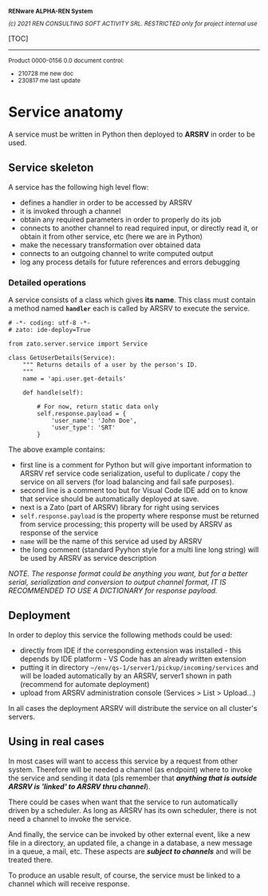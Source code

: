 <small markdown>

**RENware ALPHA-REN System**
 
*(c) 2021 REN CONSULTING SOFT ACTIVITY SRL. RESTRICTED only for project internal use*

</small>


[TOC]

***




<small markdown>

Product 0000-0156 0.0 document control:

* 210728 me new doc
* 230817 me last update
</small>



# Service anatomy

A service must be written in Python then deployed to **ARSRV** in order to be used.



## Service skeleton

A service has the following high level flow:

* defines a handler in order to be accessed by ARSRV
* it is invoked through a channel
* obtain any required parameters in order to properly do its job
* connects to another channel to read required input, or directly read it, or obtain it from other service, etc (here we are in Python)
* make the necessary transformation over obtained data
* connects to an outgoing channel to write computed output
* log any process details for future references and errors debugging


<!-- #FIXME make first a sketch on a paper... #NOTE the end brackets was intentionatelly escaped - yths should be dropped after dropping this comment

``` mermaid
graph LR
    SRV[[Service]]
    EXT{{External system}}
    INCH{{Service endpoint \n invoking channel}}
    EXT ---\> |request \n service| INCH
    INCH --\> |call service handler| SRV
```
-->


### Detailed operations

A service consists of a class which gives **its name**. This class must contain a method named **`handler`** each is called by ARSRV to execute the service. 

```
# -*- coding: utf-8 -*-
# zato: ide-deploy=True

from zato.server.service import Service

class GetUserDetails(Service):
    """ Returns details of a user by the person's ID.
    """
    name = 'api.user.get-details'

    def handle(self):

        # For now, return static data only
        self.response.payload = {
            'user_name': 'John Doe',
            'user_type': 'SRT'
        }
```

The above example contains:

* first line is a comment for Python but will give important information to ARSRV ref service code serialization, useful to duplicate / copy the service on all servers (for load balancing and fail safe purposes).
* second line is a comment too but for Visual Code IDE  add on to know that service should be automatically deployed at save.
* next is a Zato (part of ARSRV) library for right using services
* `self.response.payload` is the property where response must be returned from service processing; this property will be used by ARSRV as response of the service 
* `name` will be the name of this service ad used by ARSRV
* the long comment (standard Pyyhon style for a multi line long string) will be used by ARSRV as service description

*NOTE. The response format could be anything you want, but for a better serial, serialization and conversion to output channel format, IT IS RECOMMENDED TO USE A DICTIONARY for response payload.*




## Deployment

In order to deploy this service the following methods could be used:

* directly from IDE if the corresponding extension was installed - this depends by IDE platform - VS Code has an already written extension 
* putting it in directory `~/env/qs-1/server1/pickup/incoming/services` and will be loaded automatically by an ARSRV, server1 shown in path (recommend for automate deployment)
* upload from ARSRV administration console (Services > List > Upload...)

In all cases the deployment ARSRV will distribute the service on all cluster's servers.





## Using in real cases

In most cases will want to access this service by a request from other system. Therefore will be needed a channel (as endpoint) where to invoke the service and sending it data (pls remember that ***anything that is outside ARSRV is 'linked' to ARSRV thru  channel***).

There could be cases when want that the service to run automatically driven by a scheduler. As long as ARSRV has its own scheduler, there is not need a channel to invoke the service.

And finally, the service can be invoked by other external event, like a new file in a directory, an updated file, a change in a database, a new message in a queue, a mail, etc. These aspects are ***subject to channels*** and will be treated there.

To produce an usable result, of course, the service must be linked to a channel which will receive response.





